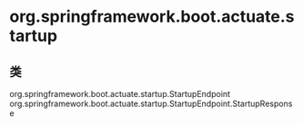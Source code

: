 # org.springframework.boot.actuate.startup

## 类

org.springframework.boot.actuate.startup.StartupEndpoint
org.springframework.boot.actuate.startup.StartupEndpoint.StartupResponse




